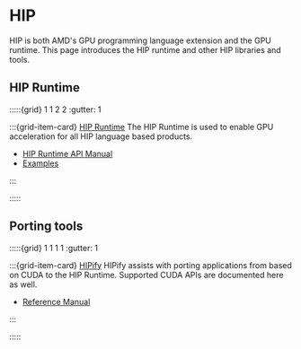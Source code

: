 # HIP

HIP is both AMD's GPU programming language extension and the GPU runtime. This page introduces the HIP runtime and other HIP libraries and tools.

## HIP Runtime

:::::{grid} 1 1 2 2
:gutter: 1

:::{grid-item-card} [HIP Runtime](https://rocmdocs.amd.com/projects/HIP/en/develop/)
The HIP Runtime is used to enable GPU acceleration for all HIP language based products.

- [HIP Runtime API Manual](https://rocmdocs.amd.com/projects/HIP/en/develop/)
- [Examples](https://github.com/amd/rocm-examples/tree/develop/HIP-Basic)

:::

:::::

## Porting tools

:::::{grid} 1 1 1 1
:gutter: 1

:::{grid-item-card} [HIPify](https://rocm.docs.amd.com/projects/HIPIFY/en/latest/)
HIPify assists with porting applications from based on CUDA to the HIP Runtime. Supported
CUDA APIs are documented here as well.

- [Reference Manual](https://rocm.docs.amd.com/projects/HIPIFY/en/latest/)

:::

:::::
